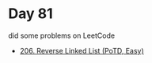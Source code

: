 # Day 81

did some problems on LeetCode

- [206. Reverse Linked List (PoTD, Easy)](https://leetcode.com/problems/reverse-linked-list/description/?envType=daily-question&envId=2024-03-21)
